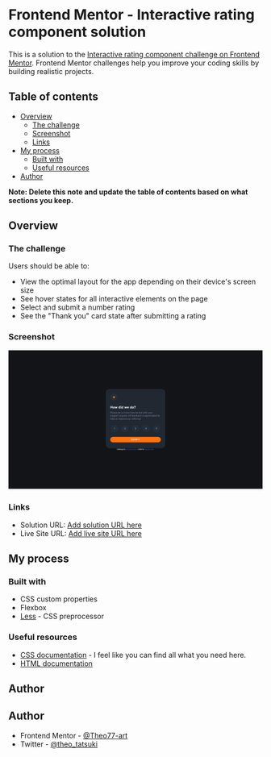 # Frontend Mentor - Interactive rating component solution

This is a solution to the [Interactive rating component challenge on Frontend Mentor](https://www.frontendmentor.io/challenges/interactive-rating-component-koxpeBUmI). Frontend Mentor challenges help you improve your coding skills by building realistic projects. 

## Table of contents

- [Overview](#overview)
  - [The challenge](#the-challenge)
  - [Screenshot](#screenshot)
  - [Links](#links)
- [My process](#my-process)
  - [Built with](#built-with)
  - [Useful resources](#useful-resources)
- [Author](#author)


**Note: Delete this note and update the table of contents based on what sections you keep.**

## Overview

### The challenge

Users should be able to:

- View the optimal layout for the app depending on their device's screen size
- See hover states for all interactive elements on the page
- Select and submit a number rating
- See the "Thank you" card state after submitting a rating

### Screenshot

![](./screenshot.png)

### Links

- Solution URL: [Add solution URL here](https://your-solution-url.com)
- Live Site URL: [Add live site URL here](https://your-live-site-url.com)

## My process

### Built with

- CSS custom properties
- Flexbox
- [Less](https://lesscss.org/) - CSS preprocessor

### Useful resources

- [CSS documentation](https://developer.mozilla.org/en-US/docs/Web/CSS) - I feel like you can find all what you need here.
- [HTML documentation](https://developer.mozilla.org/en-US/docs/Web/HTML)


## Author

## Author

- Frontend Mentor - [@Theo77-art](https://www.frontendmentor.io/profile/Theo77-art)
- Twitter - [@theo_tatsuki](https://twitter.com/theo_tatsuki)


